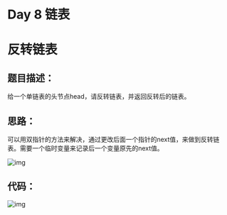 # Day 8 链表

# 反转链表

## 题目描述：

给一个单链表的头节点head，请反转链表，并返回反转后的链表。

## 思路：

可以用双指针的方法来解决，通过更改后面一个指针的next值，来做到反转链表。需要一个临时变量来记录后一个变量原先的next值。



![img](https://ziyuantypora.oss-cn-beijing.aliyuncs.com/1741601764610-bca3389a-1a54-4470-8449-fc9645b4f4ec.jpeg)

## 代码：

![img](https://ziyuantypora.oss-cn-beijing.aliyuncs.com/1741601819969-75fc587d-2026-41c4-a4f5-b1682fb6bd88.png)